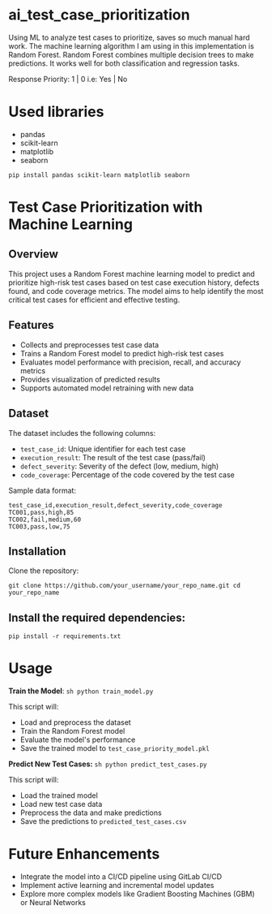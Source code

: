 # ai_test_case_prioritization
Using ML to analyze test cases to prioritize, saves so much manual hard work. The machine learning algorithm I am using in this implementation is Random Forest. Random Forest combines multiple decision trees to make predictions. It works well for both classification and regression tasks.

Response 
Priority: 1 | 0  i.e: Yes | No

# Used libraries
- pandas 
- scikit-learn 
- matplotlib 
- seaborn

```pip install pandas scikit-learn matplotlib seaborn```

# Test Case Prioritization with Machine Learning

## Overview
This project uses a Random Forest machine learning model to predict and prioritize high-risk test cases based on test case execution history, defects found, and code coverage metrics. The model aims to help identify the most critical test cases for efficient and effective testing.

## Features
- Collects and preprocesses test case data
- Trains a Random Forest model to predict high-risk test cases
- Evaluates model performance with precision, recall, and accuracy metrics
- Provides visualization of predicted results
- Supports automated model retraining with new data

## Dataset
The dataset includes the following columns:
- `test_case_id`: Unique identifier for each test case
- `execution_result`: The result of the test case (pass/fail)
- `defect_severity`: Severity of the defect (low, medium, high)
- `code_coverage`: Percentage of the code covered by the test case

Sample data format:
```plaintext
test_case_id,execution_result,defect_severity,code_coverage
TC001,pass,high,85
TC002,fail,medium,60
TC003,pass,low,75
```

## Installation
Clone the repository:

`git clone https://github.com/your_username/your_repo_name.git
cd your_repo_name`

## Install the required dependencies:
```pip install -r requirements.txt```

# Usage
**Train the Model**: ```sh python train_model.py```

This script will:
- Load and preprocess the dataset
- Train the Random Forest model
- Evaluate the model's performance
- Save the trained model to ```test_case_priority_model.pkl```



**Predict New Test Cases:** ```sh python predict_test_cases.py```

This script will:
- Load the trained model
- Load new test case data
- Preprocess the data and make predictions
- Save the predictions to ```predicted_test_cases.csv```

# Future Enhancements
- Integrate the model into a CI/CD pipeline using GitLab CI/CD
- Implement active learning and incremental model updates
- Explore more complex models like Gradient Boosting Machines (GBM) or Neural Networks